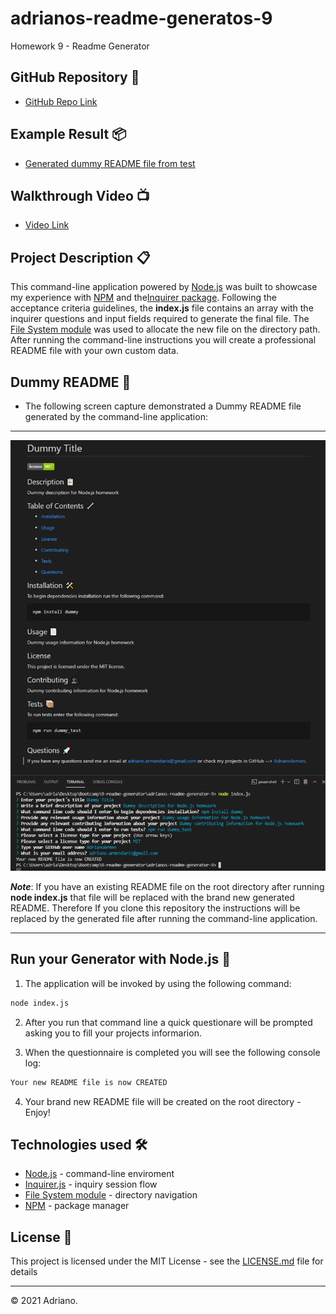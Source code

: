 # adrianos-readme-generatos-9

Homework 9 - Readme Generator

## GitHub Repository 🚀

- [GitHub Repo Link](https://github.com/AdrianoArmen/adrianos-readme-generator-9)

## Example Result 📦

- [Generated dummy README file from test](GENERATED_README_EXAMPLE\README.md)

## Walkthrough Video 📺

- [Video Link](https://www.loom.com/share/5eb1b87516d3450a9e612bcffcb2f2e4)

## Project Description 📋

This command-line application powered by [Node.js](https://nodejs.org/es/) was built to showcase my experience with [NPM](https://www.npmjs.com/) and the[Inquirer package](https://www.npmjs.com/package/inquirer). Following the acceptance criteria guidelines, the **index.js** file contains an array with the inquirer questions and input fields required to generate the final file. The [File System module](https://nodejs.org/api/fs.html) was used to allocate the new file on the directory path. After running the command-line instructions you will create a professional README file with your own custom data.

## Dummy README 🔧

- The following screen capture demonstrated a Dummy README file generated by the command-line application:

---

![A preofessional responsive portfolio with an orange and white theme that showcases previous project mockups](./assets/readmegeneratorimg.png)

**_Note_**: If you have an existing README file on the root directory after running **node index.js** that file will be replaced with the brand new generated README. Therefore If you clone this repository the instructions will be replaced by the generated file after running the command-line application.

---

## Run your Generator with Node.js 💾

1. The application will be invoked by using the following command:

```bash
node index.js
```

2. After you run that command line a quick questionare will be prompted asking you to fill your projects informarion.

3. When the questionnaire is completed you will see the following console log:

```md
Your new README file is now CREATED
```

4. Your brand new README file will be created on the root directory - Enjoy!

## Technologies used 🛠️

- [Node.js](https://nodejs.org/es/) - command-line enviroment
- [Inquirer.js](https://www.npmjs.com/package/inquirer) - inquiry session flow
- [File System module](https://nodejs.org/api/fs.html) - directory navigation
- [NPM](https://www.npmjs.com/) - package manager

## License 📄

This project is licensed under the MIT License - see the [LICENSE.md](LICENSE.md) file for details

---

© 2021 Adriano.
